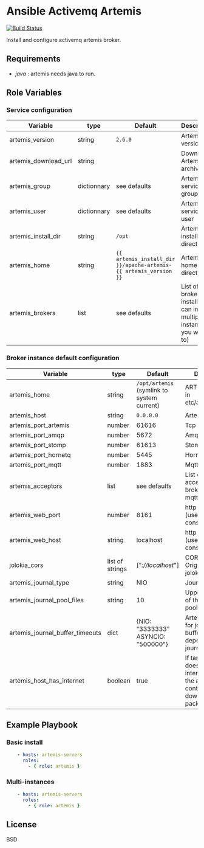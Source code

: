 # Ansible Activemq Artemis
[![Build Status](https://travis-ci.org/remyma/ansible-artemis.svg?branch=master)](https://travis-ci.org/remyma/ansible-artemis)

Install and configure activemq artemis broker.

## Requirements

* *java* : artemis needs java to run.

## Role Variables

### Service configuration

| Variable     | type | Default       | Description    |
| ------------ | ---- |------------- | -------------- |
| artemis_version | string | ```2.6.0``` | Artemis version |
| artemis_download_url | string | | Download Artemis archive url |
| artemis_group | dictionnary | see defaults| Artemis service group |
| artemis_user | dictionnary | see defaults | Artemis service user |
| artemis_install_dir | string | ```/opt``` | Artemis installation directory |
| artemis_home | string | ```{{ artemis_install_dir }}/apache-artemis-{{ artemis_version }}``` | Artemis home directory |
| artemis_brokers | list | see defaults | List of brokers to install (you can install multiple instances if you want to) |

### Broker instance default configuration

| Variable     | type | Default       | Description    |
| ------------ | ---- |------------- | -------------- |
| artemis_home | string | ```/opt/artemis``` (symlink to system current) | ARTEMIS_HOME in etc/artemis.profile |
| artemis_host | string | ```0.0.0.0``` | Artemis host |
| artemis_port_artemis | number | 61616 | Tcp port |
| artemis_port_amqp | number | 5672| Amqp port |
| artemis_port_stomp | number | 61613 | Stomp port |
| artemis_port_hornetq | number | 5445 | HornetQ port |
| artemis_port_mqtt | number | 1883 | Mqtt port |
| artemis_acceptors | list | see defaults | List of artemis acceptors for the broker (amqp, mqtt, ...) |
| artemis_web_port | number | 8161 | http web port (used for jolokia, console ui) |
| artemis_web_host | string | localhost | http web port (used for jolokia, console ui) |
| jolokia_cors | list of strings | ["*://localhost*"] | CORS Allow-Origin policy for jolokia |
| artemis_journal_type | string | NIO | Journal type |
| artemis_journal_pool_files | string | 10 | Upper threshold of the journal file pool |
| artemis_journal_buffer_timeouts | dict | {NIO: "3333333" ASYNCIO: "500000"} | Artemis defaults for journal-buffer-timeout, depending on journal-type |
| artemis_host_has_internet | boolean | true | If target host doesn't have internet access, the ansible controller downloads the package. |

## Example Playbook

### Basic install

```yaml
    - hosts: artemis-servers
      roles:
        - { role: artemis }
```

### Multi-instances

```yaml
    - hosts: artemis-servers
      roles:
        - { role: artemis }
```

## License

BSD
